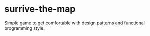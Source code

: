 # surrive-the-map
Simple game to get comfortable with design patterns and functional programming style.

